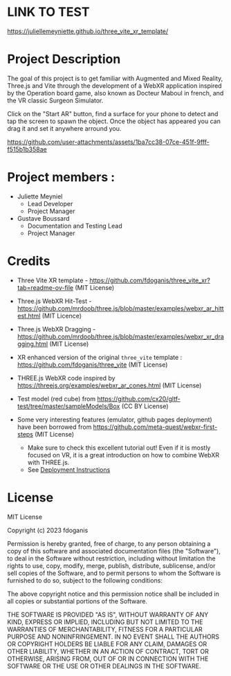# LINK TO TEST

https://juliellemeyniette.github.io/three_vite_xr_template/


# Project Description

The goal of this project is to get familiar with Augmented and Mixed Reality, Three.js and Vite through the development of a WebXR application inspired by the Operation board game, also known as Docteur Maboul in french, and the VR classic Surgeon Simulator.

Click on the "Start AR" button, find a surface for your phone to detect and tap the screen to spawn the object. Once the object has appeared you can drag it and set it anywhere arround you.

https://github.com/user-attachments/assets/1ba7cc38-07ce-451f-9fff-f515b1b358ae



# Project members :
- Juliette Meyniel
  - Lead Developer
  - Project Manager
- Gustave Boussard
  - Documentation and Testing Lead
  - Project Manager

# Credits

- Three Vite XR template - https://github.com/fdoganis/three_vite_xr?tab=readme-ov-file (MIT License)

- Three.js WebXR Hit-Test - https://github.com/mrdoob/three.js/blob/master/examples/webxr_ar_hittest.html (MIT Licence)
  
- Three.js WebXR Dragging - https://github.com/mrdoob/three.js/blob/master/examples/webxr_xr_dragging.html (MIT License)

- XR enhanced version of the original ```three_vite``` template : https://github.com/fdoganis/three_vite (MIT License)
  
- THREE.js WebXR code inspired by https://threejs.org/examples/webxr_ar_cones.html (MIT License)

- Test model (red cube) from https://github.com/cx20/gltf-test/tree/master/sampleModels/Box (CC BY License)

- Some very interesting features (emulator, github pages deployment) have been borrowed from https://github.com/meta-quest/webxr-first-steps  (MIT License)

  - Make sure to check this excellent tutorial out! Even if it is mostly focused on VR, it is a great introduction on how to combine WebXR with THREE.js.
  - See [Deployment Instructions](https://github.com/meta-quest/webxr-first-steps?tab=readme-ov-file#build-and-deploy)


# License

MIT License

Copyright (c) 2023 fdoganis

Permission is hereby granted, free of charge, to any person obtaining a copy
of this software and associated documentation files (the "Software"), to deal
in the Software without restriction, including without limitation the rights
to use, copy, modify, merge, publish, distribute, sublicense, and/or sell
copies of the Software, and to permit persons to whom the Software is
furnished to do so, subject to the following conditions:

The above copyright notice and this permission notice shall be included in all
copies or substantial portions of the Software.

THE SOFTWARE IS PROVIDED "AS IS", WITHOUT WARRANTY OF ANY KIND, EXPRESS OR
IMPLIED, INCLUDING BUT NOT LIMITED TO THE WARRANTIES OF MERCHANTABILITY,
FITNESS FOR A PARTICULAR PURPOSE AND NONINFRINGEMENT. IN NO EVENT SHALL THE
AUTHORS OR COPYRIGHT HOLDERS BE LIABLE FOR ANY CLAIM, DAMAGES OR OTHER
LIABILITY, WHETHER IN AN ACTION OF CONTRACT, TORT OR OTHERWISE, ARISING FROM,
OUT OF OR IN CONNECTION WITH THE SOFTWARE OR THE USE OR OTHER DEALINGS IN THE
SOFTWARE.
